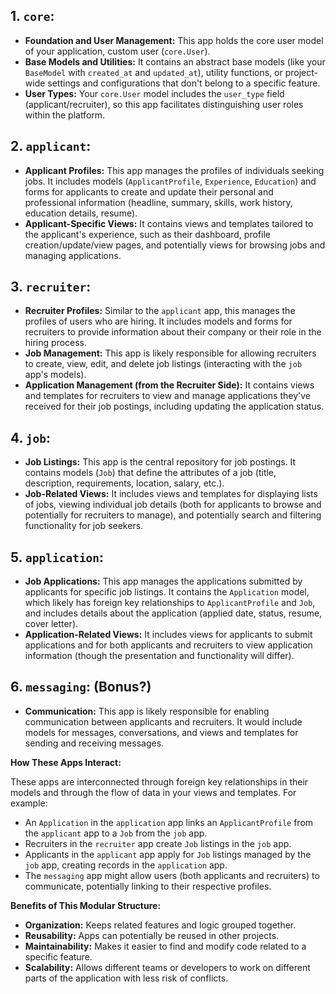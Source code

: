 ## **1. `core`:**

- **Foundation and User Management:** This app holds the core user model of your application, custom user (`core.User`).
- **Base Models and Utilities:** It contains an abstract base models (like your `BaseModel` with `created_at` and `updated_at`), utility functions, or project-wide settings and configurations that don't belong to a specific feature.
- **User Types:** Your `core.User` model includes the `user_type` field (applicant/recruiter), so this app facilitates distinguishing user roles within the platform.

## **2. `applicant`:**

- **Applicant Profiles:** This app manages the profiles of individuals seeking jobs. It  includes models (`ApplicantProfile`, `Experience`, `Education`) and forms for applicants to create and update their personal and professional information (headline, summary, skills, work history, education details, resume).
- **Applicant-Specific Views:** It contains views and templates tailored to the applicant's experience, such as their dashboard, profile creation/update/view pages, and potentially views for browsing jobs and managing applications.

## **3. `recruiter`:**

- **Recruiter Profiles:** Similar to the `applicant` app, this manages the profiles of users who are hiring. It includes models and forms for recruiters to provide information about their company or their role in the hiring process.
- **Job Management:** This app is likely responsible for allowing recruiters to create, view, edit, and delete job listings (interacting with the `job` app's models).
- **Application Management (from the Recruiter Side):** It contains views and templates for recruiters to view and manage applications they've received for their job postings, including updating the application status.

## **4. `job`:**

- **Job Listings:** This app is the central repository for job postings. It contains models (`Job`) that define the attributes of a job (title, description, requirements, location, salary, etc.).
- **Job-Related Views:** It includes views and templates for displaying lists of jobs, viewing individual job details (both for applicants to browse and potentially for recruiters to manage), and potentially search and filtering functionality for job seekers.

## **5. `application`:**

- **Job Applications:** This app manages the applications submitted by applicants for specific job listings. It contains the `Application` model, which likely has foreign key relationships to `ApplicantProfile` and `Job`, and includes details about the application (applied date, status, resume, cover letter).
- **Application-Related Views:** It includes views for applicants to submit applications and for both applicants and recruiters to view application information (though the presentation and functionality will differ).

## **6. `messaging`:** (Bonus?)

- **Communication:** This app is likely responsible for enabling communication between applicants and recruiters. It would include models for messages, conversations, and views and templates for sending and receiving messages.

**How These Apps Interact:**

These apps are interconnected through foreign key relationships in their models and through the flow of data in your views and templates. For example:

- An `Application` in the `application` app links an `ApplicantProfile` from the `applicant` app to a `Job` from the `job` app.
- Recruiters in the `recruiter` app create `Job` listings in the `job` app.
- Applicants in the `applicant` app apply for `Job` listings managed by the `job` app, creating records in the `application` app.
- The `messaging` app might allow users (both applicants and recruiters) to communicate, potentially linking to their respective profiles.

**Benefits of This Modular Structure:**

- **Organization:** Keeps related features and logic grouped together.
- **Reusability:** Apps can potentially be reused in other projects.
- **Maintainability:** Makes it easier to find and modify code related to a specific feature.
- **Scalability:** Allows different teams or developers to work on different parts of the application with less risk of conflicts.